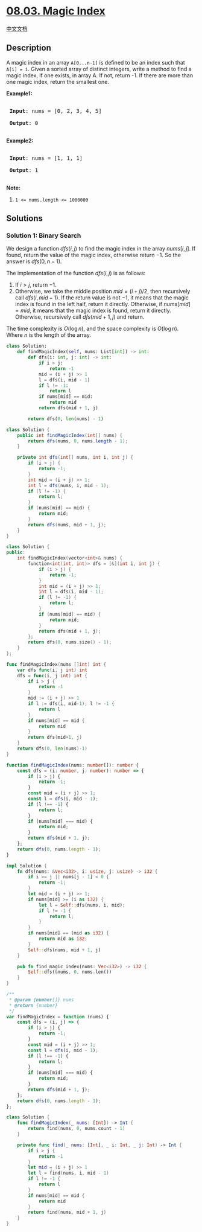 # [08.03. Magic Index](https://leetcode.cn/problems/magic-index-lcci)

[中文文档](/lcci/08.03.Magic%20Index/README.md)

## Description

<p>A magic index in an array <code>A[0...n-1]</code> is defined to be an index such that <code>A[i] = i</code>. Given a sorted array of distinct integers, write a method to find a magic index, if one exists, in array A. If not, return -1. If there are more than one magic index, return the smallest one.</p>

<p><strong>Example1:</strong></p>

<pre>

<strong> Input</strong>: nums = [0, 2, 3, 4, 5]

<strong> Output</strong>: 0

</pre>

<p><strong>Example2:</strong></p>

<pre>

<strong> Input</strong>: nums = [1, 1, 1]

<strong> Output</strong>: 1

</pre>

<p><strong>Note:</strong></p>

<ol>
	<li><code>1 &lt;= nums.length &lt;= 1000000</code></li>
</ol>

## Solutions

### Solution 1: Binary Search

We design a function $dfs(i, j)$ to find the magic index in the array $nums[i, j]$. If found, return the value of the magic index, otherwise return $-1$. So the answer is $dfs(0, n-1)$.

The implementation of the function $dfs(i, j)$ is as follows:

1. If $i > j$, return $-1$.
2. Otherwise, we take the middle position $mid = (i + j) / 2$, then recursively call $dfs(i, mid-1)$. If the return value is not $-1$, it means that the magic index is found in the left half, return it directly. Otherwise, if $nums[mid] = mid$, it means that the magic index is found, return it directly. Otherwise, recursively call $dfs(mid+1, j)$ and return.

The time complexity is $O(\log n)$, and the space complexity is $O(\log n)$. Where $n$ is the length of the array.

<!-- tabs:start -->

```python
class Solution:
    def findMagicIndex(self, nums: List[int]) -> int:
        def dfs(i: int, j: int) -> int:
            if i > j:
                return -1
            mid = (i + j) >> 1
            l = dfs(i, mid - 1)
            if l != -1:
                return l
            if nums[mid] == mid:
                return mid
            return dfs(mid + 1, j)

        return dfs(0, len(nums) - 1)
```

```java
class Solution {
    public int findMagicIndex(int[] nums) {
        return dfs(nums, 0, nums.length - 1);
    }

    private int dfs(int[] nums, int i, int j) {
        if (i > j) {
            return -1;
        }
        int mid = (i + j) >> 1;
        int l = dfs(nums, i, mid - 1);
        if (l != -1) {
            return l;
        }
        if (nums[mid] == mid) {
            return mid;
        }
        return dfs(nums, mid + 1, j);
    }
}
```

```cpp
class Solution {
public:
    int findMagicIndex(vector<int>& nums) {
        function<int(int, int)> dfs = [&](int i, int j) {
            if (i > j) {
                return -1;
            }
            int mid = (i + j) >> 1;
            int l = dfs(i, mid - 1);
            if (l != -1) {
                return l;
            }
            if (nums[mid] == mid) {
                return mid;
            }
            return dfs(mid + 1, j);
        };
        return dfs(0, nums.size() - 1);
    }
};
```

```go
func findMagicIndex(nums []int) int {
	var dfs func(i, j int) int
	dfs = func(i, j int) int {
		if i > j {
			return -1
		}
		mid := (i + j) >> 1
		if l := dfs(i, mid-1); l != -1 {
			return l
		}
		if nums[mid] == mid {
			return mid
		}
		return dfs(mid+1, j)
	}
	return dfs(0, len(nums)-1)
}
```

```ts
function findMagicIndex(nums: number[]): number {
    const dfs = (i: number, j: number): number => {
        if (i > j) {
            return -1;
        }
        const mid = (i + j) >> 1;
        const l = dfs(i, mid - 1);
        if (l !== -1) {
            return l;
        }
        if (nums[mid] === mid) {
            return mid;
        }
        return dfs(mid + 1, j);
    };
    return dfs(0, nums.length - 1);
}
```

```rust
impl Solution {
    fn dfs(nums: &Vec<i32>, i: usize, j: usize) -> i32 {
        if i >= j || nums[j - 1] < 0 {
            return -1;
        }
        let mid = (i + j) >> 1;
        if nums[mid] >= (i as i32) {
            let l = Self::dfs(nums, i, mid);
            if l != -1 {
                return l;
            }
        }
        if nums[mid] == (mid as i32) {
            return mid as i32;
        }
        Self::dfs(nums, mid + 1, j)
    }

    pub fn find_magic_index(nums: Vec<i32>) -> i32 {
        Self::dfs(&nums, 0, nums.len())
    }
}
```

```js
/**
 * @param {number[]} nums
 * @return {number}
 */
var findMagicIndex = function (nums) {
    const dfs = (i, j) => {
        if (i > j) {
            return -1;
        }
        const mid = (i + j) >> 1;
        const l = dfs(i, mid - 1);
        if (l !== -1) {
            return l;
        }
        if (nums[mid] === mid) {
            return mid;
        }
        return dfs(mid + 1, j);
    };
    return dfs(0, nums.length - 1);
};
```

```swift
class Solution {
    func findMagicIndex(_ nums: [Int]) -> Int {
        return find(nums, 0, nums.count - 1)
    }

    private func find(_ nums: [Int], _ i: Int, _ j: Int) -> Int {
        if i > j {
            return -1
        }
        let mid = (i + j) >> 1
        let l = find(nums, i, mid - 1)
        if l != -1 {
            return l
        }
        if nums[mid] == mid {
            return mid
        }
        return find(nums, mid + 1, j)
    }
}
```

<!-- tabs:end -->

<!-- end -->
